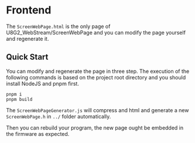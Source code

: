 # Frontend

The `ScreenWebPage.html` is the only page of U8G2_WebStream/ScreenWebPage and you can modify the page yourself and regenerate it.

## Quick Start

You can modify and regenerate the page in three step. The execution of the following commands is based on the project root directory and you should install NodeJS and pnpm first.

```shell
pnpm i
pnpm build
```

The `ScreenWebPageGenerator.js` will compress and html and generate a new `ScreenWebPage.h` in `../` folder automatically.

Then you can rebuild your program, the new page ought be embedded in the firmware as expected.
